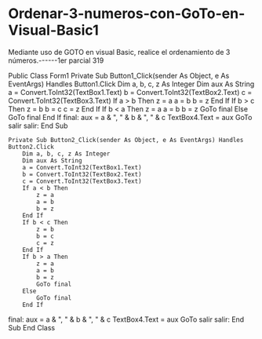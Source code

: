 # Ordenar-3-numeros-con-GoTo-en-Visual-Basic1
Mediante uso de GOTO en visual Basic, realice el ordenamiento de 3 números.------1er parcial 319

Public Class Form1
    Private Sub Button1_Click(sender As Object, e As EventArgs) Handles Button1.Click
        Dim a, b, c, z As Integer
        Dim aux As String
        a = Convert.ToInt32(TextBox1.Text)
        b = Convert.ToInt32(TextBox2.Text)
        c = Convert.ToInt32(TextBox3.Text)
        If a > b Then
            z = a
            a = b
            b = z
        End If
        If b > c Then
            z = b
            b = c
            c = z
        End If
        If b < a Then
            z = a
            a = b
            b = z
            GoTo final
        Else
            GoTo final
        End If
final:
        aux = a & ", " & b & ", " & c
        TextBox4.Text = aux
        GoTo salir
salir:
    End Sub

    Private Sub Button2_Click(sender As Object, e As EventArgs) Handles Button2.Click
        Dim a, b, c, z As Integer
        Dim aux As String
        a = Convert.ToInt32(TextBox1.Text)
        b = Convert.ToInt32(TextBox2.Text)
        c = Convert.ToInt32(TextBox3.Text)
        If a < b Then
            z = a
            a = b
            b = z
        End If
        If b < c Then
            z = b
            b = c
            c = z
        End If
        If b > a Then
            z = a
            a = b
            b = z
            GoTo final
        Else
            GoTo final
        End If
final:
        aux = a & ", " & b & ", " & c
        TextBox4.Text = aux
        GoTo salir
salir:
    End Sub
End Class
